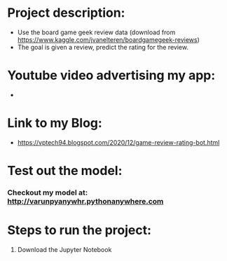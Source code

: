# Project description:
  - Use the board game geek review data (download from https://www.kaggle.com/jvanelteren/boardgamegeek-reviews)
  - The goal is given a review, predict the rating for the review.

# Youtube video advertising my app:
  -

# Link to my Blog:
 - https://vptech94.blogspot.com/2020/12/game-review-rating-bot.html

# Test out the model:
### Checkout my model at: http://varunpyanywhr.pythonanywhere.com 

# Steps to run the project:
 1. Download the Jupyter Notebook
